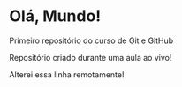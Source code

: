 # Olá, Mundo!
 Primeiro repositório do curso de Git e GitHub

 Repositório criado durante uma aula ao vivo!

Alterei essa linha remotamente!
